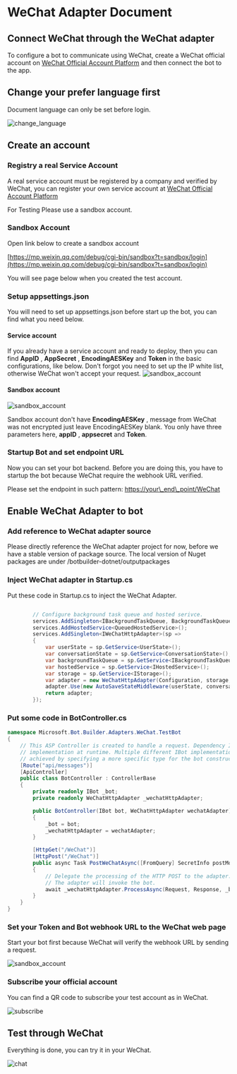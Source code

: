 # WeChat Adapter Document

## Connect WeChat through the WeChat adapter

To configure a bot to communicate using WeChat, create a WeChat official account on [WeChat Official Account Platform](https://mp.weixin.qq.com/?lang=en_US) and then connect the bot to the app.

## Change your prefer language first

Document language can only be set before login.

 ![change_language](./doc/media/change_language.png)

## Create an account

### Registry a real Service Account

A real service account must be registered by a company and verified by WeChat, you can register your own service account at [WeChat Official Account Platform](https://mp.weixin.qq.com/?lang=en_US)

For Testing Please use a sandbox account.

### Sandbox Account

Open link below to create a sandbox account

[https://mp.weixin.qq.com/debug/cgi-bin/sandbox?t=sandbox/login](https://mp.weixin.qq.com/debug/cgi-bin/sandbox?t=sandbox/login)

You will see page below when you created the test account.

### Setup appsettings.json

You will need to set up appsettings.json before start up the bot, you can find what you need below.

#### Service account

If you already have a service account and ready to deploy, then you can find **AppID** , **AppSecret** , **EncodingAESKey** and **Token** in the basic configurations, like below.
Don't forgot you need to set up the IP white list, otherwise WeChat won't accept your request.
 ![sandbox_account](./doc/media/serviceaccount_console.png)

#### Sandbox account

 ![sandbox_account](./doc/media/sandbox_account.png)

Sandbox account don't have **EncodingAESKey** , message from WeChat was not encrypted just leave EncodingAESKey blank. You only have three parameters here, **appID** , **appsecret** and **Token**.

### Startup Bot and set endpoint URL

Now you can set your bot backend. Before you are doing this, you have to startup the bot because WeChat require the webhook URL verified.

Please set the endpoint in such pattern: <https://your\_end\_point/WeChat>

## Enable WeChat Adapter to bot

### Add reference to WeChat adapter source

Please directly reference the WeChat adapter project for now, before we have a stable version of package source.
The local version of Nuget packages are under /botbuilder-dotnet/outputpackages

### Inject WeChat adapter in Startup.cs

Put these code in Startup.cs to inject the WeChat Adapter.

```csharp

        // Configure background task queue and hosted serivce.
        services.AddSingleton<IBackgroundTaskQueue, BackgroundTaskQueue>();
        services.AddHostedService<QueuedHostedService>();
        services.AddSingleton<IWeChatHttpAdapter>(sp =>
        {
            var userState = sp.GetService<UserState>();
            var conversationState = sp.GetService<ConversationState>();
            var backgroundTaskQueue = sp.GetService<IBackgroundTaskQueue>();
            var hostedService = sp.GetService<IHostedService>();
            var storage = sp.GetService<IStorage>();
            var adapter = new WeChatHttpAdapter(Configuration, storage, backgroundTaskQueue, hostedService);
            adapter.Use(new AutoSaveStateMiddleware(userState, conversationState));
            return adapter;
        });

```

### Put some code in **BotController.cs**

```csharp
namespace Microsoft.Bot.Builder.Adapters.WeChat.TestBot
{
    // This ASP Controller is created to handle a request. Dependency Injection will provide the Adapter and IBot
    // implementation at runtime. Multiple different IBot implementations running at different endpoints can be
    // achieved by specifying a more specific type for the bot constructor argument.
    [Route("api/messages")]
    [ApiController]
    public class BotController : ControllerBase
    {
        private readonly IBot _bot;
        private readonly WeChatHttpAdapter _wechatHttpAdapter;

        public BotController(IBot bot, WeChatHttpAdapter wechatAdapter)
        {
            _bot = bot;
            _wechatHttpAdapter = wechatAdapter;
        }

        [HttpGet("/WeChat")]
        [HttpPost("/WeChat")]
        public async Task PostWeChatAsync([FromQuery] SecretInfo postModel)
        {
            // Delegate the processing of the HTTP POST to the adapter.
            // The adapter will invoke the bot.
            await _wechatHttpAdapter.ProcessAsync(Request, Response, _bot, postModel, false);
        }
    }
}

```

### Set your Token and Bot webhook URL to the WeChat web page

Start your bot first because WeChat will verify the webhook URL by sending a request.

 ![sandbox_account](./doc/media/sandbox_account.png)

### Subscribe your official account

You can find a QR code to subscribe your test account as in WeChat.

 ![subscribe](./doc/media/subscribe.png)

## Test through WeChat

Everything is done, you can try it in your WeChat.

 ![chat](./doc/media/chat.png)
